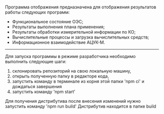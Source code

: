 Программа отображения предназначена для отображения результатов работы следующих программ:
- Функциональное состояние ОЭС;
- Результаты выполнения плана применения;
- Результаты обработки измерительной информации по КО;
- Вычислительные процессы и загрузка вычислительных средств;
- Информационное взаимодействие АЦУК-М.


______
Для запуска программы в режиме разработчика необходимо выполнить следующие шаги:
1. склонировать репозиторий на свою локальную машину,
2. открыть полученную папку в редакторе кода,
3. запустить команду в терминале из корня этой папки 'npm ci' и дождаться завершения
4. запустить команду 'npm start'

Для получения дистрибутива после внесения изменений нужно запустить команду 'npm run build'
Дистрибутив находится в папке build